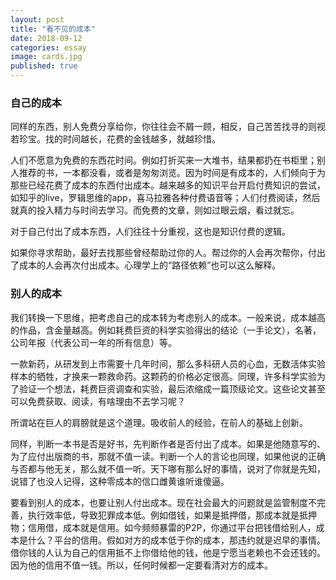 ```yaml
---
layout: post
title: "看不见的成本"
date: 2018-09-12
categories: essay
image: cards.jpg
published: true
---
```


### 自己的成本

同样的东西，别人免费分享给你，你往往会不屑一顾，相反，自己苦苦找寻的则视若珍宝。找的时间越长，花费的金钱越多，就越珍惜。

人们不愿意为免费的东西花时间。例如打折买来一大堆书，结果都扔在书柜里；别人推荐的书，一本都没看，或者是匆匆浏览。因为时间是有成本的，人们倾向于为那些已经花费了成本的东西付出成本。越来越多的知识平台开启付费知识的尝试，如知乎的live，罗辑思维的app，喜马拉雅各种付费语音等；人们付费阅读，然后就真的投入精力与时间去学习。而免费的文章，则如过眼云烟，看过就忘。

对于自己付出了成本东西，人们往往十分重视，这也是知识付费的逻辑。

如果你寻求帮助，最好去找那些曾经帮助过你的人。帮过你的人会再次帮你，付出了成本的人会再次付出成本。心理学上的“路径依赖”也可以这么解释。

### 别人的成本

我们转换一下思维，把考虑自己的成本转为考虑别人的成本。一般来说，成本越高的作品，含金量越高。例如耗费巨资的科学实验得出的结论（一手论文），名著，公司年报（代表公司一年的所有信息）等。

一款新药，从研发到上市需要十几年时间，那么多科研人员的心血，无数活体实验样本的牺牲，才换来一颗救命药。这颗药的价格必定很高。同理，许多科学实验为了验证一个想法，耗费巨资调查和实验，最后浓缩成一篇顶级论文。这些论文甚至可以免费获取、阅读，有啥理由不去学习呢？

所谓站在巨人的肩膀就是这个道理。吸收前人的经验，在前人的基础上创新。

同样，判断一本书是否是好书，先判断作者是否付出了成本。如果是他随意写的、为了应付出版商的书，那就不值一读。判断一个人的言论也同理，如果他说的正确与否都与他无关，那么就不值一听。天下哪有那么好的事情，说对了你就是先知，说错了也没人记得，这种零成本的信口雌黄谁听谁傻逼。

要看到别人的成本，也要让别人付出成本。现在社会最大的问题就是监管制度不完善，执行效率低，导致犯罪成本低。例如借钱，如果是抵押借，那成本就是抵押物；信用借，成本就是信用。如今频频暴雷的P2P，你通过平台把钱借给别人，成本是什么？平台的信用。假如对方的成本低于你的成本，那违约就是迟早的事情。借你钱的人认为自己的信用抵不上你借给他的钱，他是宁愿当老赖也不会还钱的。因为他的信用不值一钱。所以，任何时候都一定要看清对方的成本。

